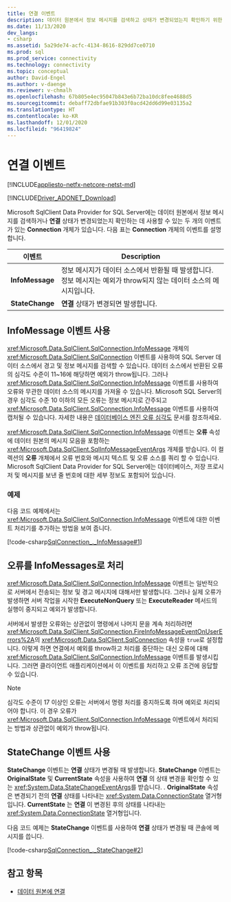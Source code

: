 ```yaml
---
title: 연결 이벤트
description: 데이터 원본에서 정보 메시지를 검색하고 상태가 변경되었는지 확인하기 위한 연결 이벤트입니다.
ms.date: 11/13/2020
dev_langs:
- csharp
ms.assetid: 5a29de74-acfc-4134-8616-829dd7ce0710
ms.prod: sql
ms.prod_service: connectivity
ms.technology: connectivity
ms.topic: conceptual
author: David-Engel
ms.author: v-daenge
ms.reviewer: v-chmalh
ms.openlocfilehash: 67b805e4ec95047b843e6b72ba10dc8fee4688d5
ms.sourcegitcommit: debaff72dbfae91b303f0acd42dd6d99e03135a2
ms.translationtype: HT
ms.contentlocale: ko-KR
ms.lasthandoff: 12/01/2020
ms.locfileid: "96419824"
---
```

# <a name="connection-events"></a>연결 이벤트

[!INCLUDE[appliesto-netfx-netcore-netst-md](../../includes/appliesto-netfx-netcore-netst-md.md)]

[!INCLUDE[Driver_ADONET_Download](../../includes/driver_adonet_download.md)]

Microsoft SqlClient Data Provider for SQL Server에는 데이터 원본에서 정보 메시지를 검색하거나 **연결** 상태가 변경되었는지 확인하는 데 사용할 수 있는 두 개의 이벤트가 있는 **Connection** 개체가 있습니다. 다음 표는 **Connection** 개체의 이벤트를 설명합니다.

|이벤트|Description|  
|-----------|-----------------|  
|**InfoMessage**|정보 메시지가 데이터 소스에서 반환될 때 발생합니다. 정보 메시지는 예외가 throw되지 않는 데이터 소스의 메시지입니다.|  
|**StateChange**|**연결** 상태가 변경되면 발생합니다.|  

## <a name="working-with-the-infomessage-event"></a>InfoMessage 이벤트 사용

<xref:Microsoft.Data.SqlClient.SqlConnection.InfoMessage> 개체의 <xref:Microsoft.Data.SqlClient.SqlConnection> 이벤트를 사용하여 SQL Server 데이터 소스에서 경고 및 정보 메시지를 검색할 수 있습니다. 데이터 소스에서 반환된 오류의 심각도 수준이 11~16에 해당하면 예외가 throw됩니다. 그러나 <xref:Microsoft.Data.SqlClient.SqlConnection.InfoMessage> 이벤트를 사용하여 오류와 무관한 데이터 소스의 메시지를 가져올 수 있습니다. Microsoft SQL Server의 경우 심각도 수준 10 이하의 모든 오류는 정보 메시지로 간주되고 <xref:Microsoft.Data.SqlClient.SqlConnection.InfoMessage> 이벤트를 사용하여 캡처될 수 있습니다. 자세한 내용은 [데이터베이스 엔진 오류 심각도](/sql/relational-databases/errors-events/database-engine-error-severities) 문서를 참조하세요.

<xref:Microsoft.Data.SqlClient.SqlConnection.InfoMessage> 이벤트는 **오류** 속성에 데이터 원본의 메시지 모음을 포함하는 <xref:Microsoft.Data.SqlClient.SqlInfoMessageEventArgs> 개체를 받습니다. 이 컬렉션의 **오류** 개체에서 오류 번호와 메시지 텍스트 및 오류 소스를 쿼리 할 수 있습니다. Microsoft SqlClient Data Provider for SQL Server에는 데이터베이스, 저장 프로시저 및 메시지를 보낸 줄 번호에 대한 세부 정보도 포함되어 있습니다.

### <a name="example"></a>예제

다음 코드 예제에서는 <xref:Microsoft.Data.SqlClient.SqlConnection.InfoMessage> 이벤트에 대한 이벤트 처리기를 추가하는 방법을 보여 줍니다.

[!code-csharp[SqlConnection_._InfoMessage#1](~/../sqlclient/doc/samples/SqlConnection_InfoMessage_StateChange.cs#1)]

## <a name="handling-errors-as-infomessages"></a>오류를 InfoMessages로 처리

<xref:Microsoft.Data.SqlClient.SqlConnection.InfoMessage> 이벤트는 일반적으로 서버에서 전송되는 정보 및 경고 메시지에 대해서만 발생합니다. 그러나 실제 오류가 발생하면 서버 작업을 시작한 **ExecuteNonQuery** 또는 **ExecuteReader** 메서드의 실행이 중지되고 예외가 발생합니다.

서버에서 발생한 오류와는 상관없이 명령에서 나머지 문을 계속 처리하려면 <xref:Microsoft.Data.SqlClient.SqlConnection.FireInfoMessageEventOnUserErrors%2A>의 <xref:Microsoft.Data.SqlClient.SqlConnection> 속성을 `true`로 설정합니다. 이렇게 하면 연결에서 예외를 throw하고 처리를 중단하는 대신 오류에 대해 <xref:Microsoft.Data.SqlClient.SqlConnection.InfoMessage> 이벤트를 발생시킵니다. 그러면 클라이언트 애플리케이션에서 이 이벤트를 처리하고 오류 조건에 응답할 수 있습니다.

> [!NOTE]
> 심각도 수준이 17 이상인 오류는 서버에서 명령 처리를 중지하도록 하며 예외로 처리되어야 합니다. 이 경우 오류가 <xref:Microsoft.Data.SqlClient.SqlConnection.InfoMessage> 이벤트에서 처리되는 방법과 상관없이 예외가 throw됩니다.

## <a name="working-with-the-statechange-event"></a>StateChange 이벤트 사용

**StateChange** 이벤트는 **연결** 상태가 변경될 때 발생합니다. **StateChange** 이벤트는 **OriginalState** 및 **CurrentState** 속성을 사용하여 **연결** 의 상태 변경을 확인할 수 있는 <xref:System.Data.StateChangeEventArgs>를 받습니다. . **OriginalState** 속성은 변경되기 전의 **연결** 상태를 나타내는 <xref:System.Data.ConnectionState> 열거형입니다. **CurrentState** 는 **연결** 이 변경된 후의 상태를 나타내는 <xref:System.Data.ConnectionState> 열거형입니다.

다음 코드 예제는 **StateChange** 이벤트를 사용하여 **연결** 상태가 변경될 때 콘솔에 메시지를 씁니다.

[!code-csharp[SqlConnection_._StateChange#2](~/../sqlclient/doc/samples/SqlConnection_InfoMessage_StateChange.cs#2)]

## <a name="see-also"></a>참고 항목

- [데이터 원본에 연결](connecting-to-data-source.md)
